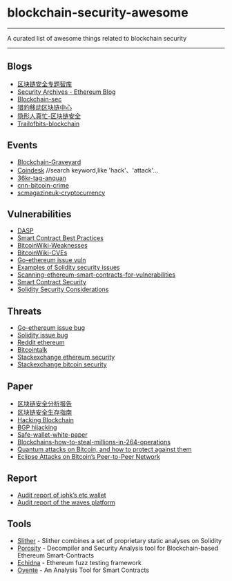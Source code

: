 # blockchain-security-awesome  
---    
 A curated list of awesome things related to blockchain security

---  

## Blogs

- [区块链安全专题智库](https://bcsec.org/)
- [Security Archives - Ethereum Blog](https://blog.ethereum.org/category/security/)
- [Blockchain-sec](https://blockchain-sec.com/)
- [猎豹移动区块链中心](https://www.cmcmbc.com/zh-cn/blog/)
- [隐形人真忙-区块链安全](https://blog.csdn.net/u011721501/article/category/7483965)
- [Trailofbits-blockchain](https://blog.trailofbits.com/category/blockchain/)


## Events

- [Blockchain-Graveyard](https://magoo.github.io/Blockchain-Graveyard/)
- [Coindesk](https://www.coindesk.com/?s=) //search keyword,like 'hack'、'attack'...
- [36kr-tag-anquan](https://36kr.com/tags/anquan)
- [cnn-bitcoin-crime](https://www.ccn.com/bitcoin-crime/)
- [scmagazineuk-cryptocurrency](https://www.scmagazineuk.com/cryptocurrency/topic/48080/)

## Vulnerabilities

- [DASP](http://www.dasp.co/)
- [Smart Contract Best Practices](https://github.com/ConsenSys/smart-contract-best-practices)
- [BitcoinWiki-Weaknesses](https://en.bitcoin.it/wiki/Weaknesses)
- [BitcoinWiki-CVEs](https://en.bitcoin.it/wiki/Common_Vulnerabilities_and_Exposures)
- [Go-ethereum issue vuln](https://github.com/ethereum/go-ethereum/issues?utf8=%E2%9C%93&q=label%3Avuln)
- [Examples of Solidity security issues ](https://github.com/trailofbits/not-so-smart-contracts)
- [Scanning-ethereum-smart-contracts-for-vulnerabilities](https://hackernoon.com/scanning-ethereum-smart-contracts-for-vulnerabilities-b5caefd995df)
- [Smart Contract Security](https://blog.ethereum.org/2016/06/10/smart-contract-security/)
- [Solidity Security Considerations](http://solidity.readthedocs.io/en/latest/security-considerations.html)


## Threats
- [Go-ethereum issue bug](https://github.com/ethereum/go-ethereum/issues?q=is%3Aopen+is%3Aissue+label%3Abug)
- [Solidity issue bug](https://github.com/ethereum/solidity/issues?utf8=%E2%9C%93&q=label%3Abug+)
- [Reddit ethereum](https://www.reddit.com/r/ethereum/)
- [Bitcointalk](https://bitcointalk.org/index.php?board=6.0)
- [Stackexchange ethereum security](https://ethereum.stackexchange.com/questions/tagged/security)
- [Stackexchange bitcoin security](https://bitcoin.stackexchange.com/questions/tagged/security)

## Paper
- [区块链安全分析报告](https://bcsec.org/blockchainsecurity_v1.pdf)
- [区块链安全生存指南](https://chaitin.cn/cn/download/blockchain_security_guide_20180507.pdf)
- [Hacking Blockchain](https://www.rsaconference.com/writable/presentations/file_upload/fon4-t11_hacking_blockchain.pdf)
- [BGP hijacking](https://en.wikipedia.org/wiki/BGP_hijacking)
- [Safe-wallet-white-paper](https://www.cmcmbc.com/zh-cn/blog/research/2018-04-18/79.html)
- [Blockchains-how-to-steal-millions-in-264-operations](https://research.kudelskisecurity.com/2018/01/16/blockchains-how-to-steal-millions-in-264-operations/)
- [Quantum attacks on Bitcoin, and how to protect against them](https://arxiv.org/pdf/1710.10377.pdf)
- [Eclipse Attacks on Bitcoin’s Peer-to-Peer Network](http://cs-people.bu.edu/heilman/eclipse/)

## Report
- [Audit report of iohk’s etc wallet](https://research.kudelskisecurity.com/2018/01/26/audit-report-of-iohks-etc-wallet/)
- [Audit report of the waves platform](https://research.kudelskisecurity.com/2017/10/10/audit-report-of-the-waves-platform/)

## Tools
- [Slither](https://trailofbits.wufoo.com/forms/m1qfujq31qyj9ee/) - Slither combines a set of proprietary static analyses on Solidity
- [Porosity](https://github.com/comaeio/porosity) - Decompiler and Security Analysis tool for Blockchain-based Ethereum Smart-Contracts
- [Echidna](https://github.com/trailofbits/echidna) - Ethereum fuzz testing framework 
- [Oyente](https://github.com/melonproject/oyente) - An Analysis Tool for Smart Contracts